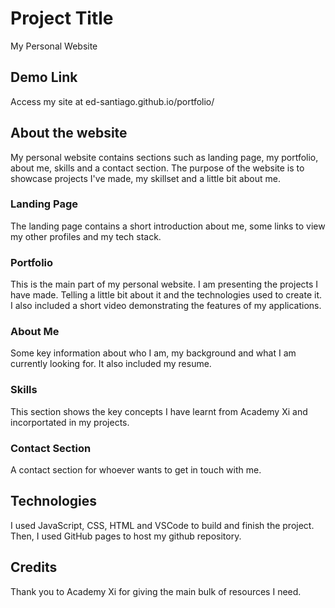 # Project Title
My Personal Website

## Demo Link
Access my site at ed-santiago.github.io/portfolio/

## About the website
My personal website contains sections such as landing page, my portfolio, about me, skills and a contact section. The purpose of the website is to showcase projects I've made, my skillset and a little bit about me.

### Landing Page
The landing page contains a short introduction about me, some links to view my other profiles and my tech stack.

### Portfolio
This is the main part of my personal website. I am presenting the projects I have made. Telling a little bit about it and the technologies used to create it. I also included a short video demonstrating the features of my applications.

### About Me
Some key information about who I am, my background and what I am currently looking for. It also included my resume.

### Skills
This section shows the key concepts I have learnt from Academy Xi and incorportated in my projects.

### Contact Section
A contact section for whoever wants to get in touch with me.

## Technologies
I used JavaScript, CSS, HTML and VSCode to build and finish the project. Then, I used GitHub pages to host my github repository.

## Credits
Thank you to Academy Xi for giving the main bulk of resources I need.
